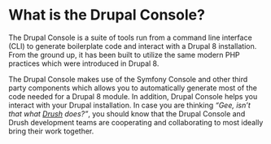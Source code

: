 # What is the Drupal Console?
The Drupal Console is a suite of tools run from a command line interface (CLI) to generate boilerplate code and interact with a Drupal 8 installation. From the ground up, it has been built to utilize the same modern PHP practices which were introduced in Drupal 8.

The Drupal Console makes use of the Symfony Console and other third party components which allows you to automatically generate most of the code needed for a Drupal 8 module. In addition, Drupal Console helps you interact with your Drupal installation. In case you are thinking *“Gee, isn’t that what [Drush](https://www.drupal.org/project/drush) does?”*, you should know that the Drupal Console and Drush development teams are cooperating and collaborating to most ideally bring their work together.
